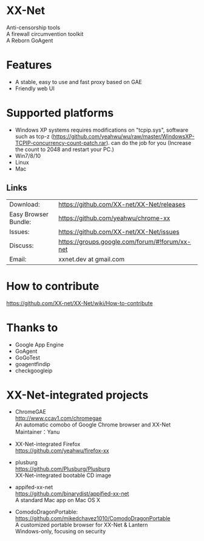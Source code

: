 XX-Net
========
Anti-censorship tools  
A firewall circumvention toolkit  
A Reborn GoAgent

Features
==========
* A stable, easy to use and fast proxy based on GAE
* Friendly web UI

Supported platforms
================
* Windows XP systems requires modifications on "tcpip.sys", 
software such as tcp-z (https://github.com/yeahwu/wu/raw/master/WindowsXP-TCPIP-concurrency-count-patch.rar). 
can do the job for you (Increase the count to 2048 and restart your PC.)
* Win7/8/10  
* Linux  
* Mac


## Links
|   |   |
| --------   | :----  |
|Download: |https://github.com/XX-net/XX-Net/releases |
|Easy Browser Bundle: |https://github.com/yeahwu/chrome-xx |
|Issues:  |https://github.com/XX-net/XX-Net/issues |
|Discuss:  |https://groups.google.com/forum/#!forum/xx-net |
|Email:   |xxnet.dev at gmail.com |

How to contribute
====================
https://github.com/XX-net/XX-Net/wiki/How-to-contribute

Thanks to
=========
* Google App Engine
* GoAgent
* GoGoTest
* goagentfindip
* checkgoogleip

XX-Net-integrated projects
============================
* ChromeGAE  
  http://www.ccav1.com/chromegae  
  An automatic comobo of Google Chrome browser and XX-Net  
  Maintainer：Yanu  

* XX-Net-integrated Firefox  
  https://github.com/yeahwu/firefox-xx  

* plusburg  
  https://github.com/Plusburg/Plusburg  
  XX-Net-integrated bootable CD image  

* appifed-xx-net  
  https://github.com/binarydist/appified-xx-net  
  A standard Mac app on Mac OS X  
  
* ComodoDragonPortable:   
  https://github.com/mikedchavez1010/ComodoDragonPortable  
  A customized portable browser for XX-Net & Lantern  
  Windows-only, focusing on security